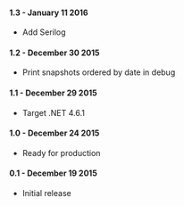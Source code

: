 #### 1.3 - January 11 2016
* Add Serilog

#### 1.2 - December 30 2015
* Print snapshots ordered by date in debug

#### 1.1 - December 29 2015
* Target .NET 4.6.1

#### 1.0 - December 24 2015
* Ready for production

#### 0.1 - December 19 2015
* Initial release
